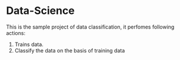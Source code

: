 # Data-Science
This is the sample project of data classification, it perfomes following actions:
1. Trains data.
2. Classify the data on the basis of training data
